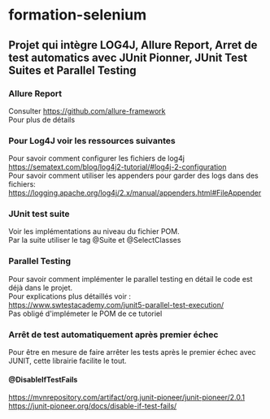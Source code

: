 # formation-selenium
## Projet qui intègre LOG4J, Allure Report, Arret de test automatics avec JUnit Pionner, JUnit Test Suites et Parallel Testing 

### Allure Report
Consulter https://github.com/allure-framework  
Pour plus de détails
### Pour Log4J voir les ressources suivantes
Pour savoir comment configurer les fichiers de log4j  
https://sematext.com/blog/log4j2-tutorial/#log4j-2-configuration  
Pour savoir comment utiliser les appenders pour garder des logs dans des fichiers:  
https://logging.apache.org/log4j/2.x/manual/appenders.html#FileAppender

### JUnit test suite
Voir les implémentations au niveau du fichier POM.  
Par la suite utiliser le tag @Suite et @SelectClasses

### Parallel Testing
Pour savoir comment implémenter le parallel testing en détail le code est déjà dans le projet.  
Pour explications plus détaillés voir : https://www.swtestacademy.com/junit5-parallel-test-execution/  
Pas obligé d'implémeter le POM de ce tutoriel

### Arrêt de test automatiquement après premier échec
Pour être en mesure de faire arrêter les tests après le premier échec avec JUNIT, cette librairie facilite le tout.  
#### @DisableIfTestFails  
https://mvnrepository.com/artifact/org.junit-pioneer/junit-pioneer/2.0.1  
https://junit-pioneer.org/docs/disable-if-test-fails/  
